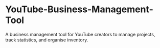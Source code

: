 # YouTube-Business-Management-Tool
A business management tool for YouTube creators to manage projects, track statistics, and organise inventory. 
